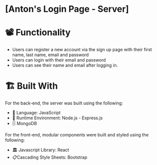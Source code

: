# [Anton's Login Page - Server]

# 📽 Functionality

- Users can register a new account via the sign up page with their first name, last name, email and password
- Users can login with their email and password
- Users can see their name and email after logging in.

# :building_construction: Built With

For the back-end, the server was built using the following:

- :book: Language: JavaScript
- :running: Runtime Environment: Node.js - Express.js
- :file_cabinet: MongoDB

For the front-end, modular components were built and styled using the following:

- :classical_building: Javascript Library: React
- :clipboard:Cascading Style Sheets: Bootstrap
